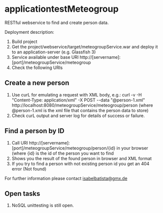applicationtestMeteogroup
=========================

RESTful webservice to find and create person data.

Deployment description:
1. Build project
2. Get the project/webservice/target/meteogroupService.war and deploy it to an application-server (e.g. Glassfish 3)
3. Service available under base URI http://[servername]:[port]/meteogroupService/meteogroup
3. Check the following URIs

Create a new person
-------------------
1. Use curL for emulating a request with XML body, e.g.:
   curl -v -H "Content-Type: application/xml" -X POST --data "@person-1.xml" http://localhost:8080/meteogroupService/meteogroup/person
   (where @person-1.xml is the xml file that contains the person data to store)
2. Check curL output and server log for details of success or failure.

Find a person by ID
-------------------
1. Call URI http://[servername]:[port]/meteogroupService/meteogroup/person/{id} in your browser
   (where {id} is the id of the person you want to find
2. Shows you the result of the found person in browser and XML format
3. If you try to find a person with not existing person id you get an 404 error (Not found)

For further information please contact isabelbatista@gmx.de


Open tasks
----------

1. NoSQL unittesting is still open.
